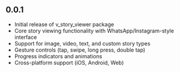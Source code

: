 ## 0.0.1

* Initial release of v_story_viewer package
* Core story viewing functionality with WhatsApp/Instagram-style interface
* Support for image, video, text, and custom story types
* Gesture controls (tap, swipe, long press, double tap)
* Progress indicators and animations
* Cross-platform support (iOS, Android, Web)